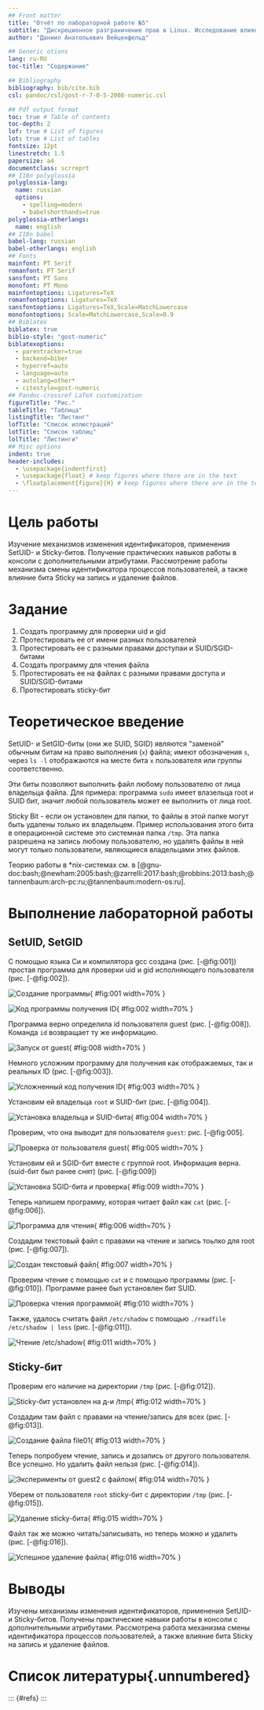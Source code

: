 ```yaml
---
## Front matter
title: "Отчёт по лабораторной работе №5"
subtitle: "Дискреционное разграничение прав в Linux. Исследование влияния дополнительных атрибутов"
author: "Даниил Анатольевич Вейценфельд"

## Generic otions
lang: ru-RU
toc-title: "Содержание"

## Bibliography
bibliography: bib/cite.bib
csl: pandoc/csl/gost-r-7-0-5-2008-numeric.csl

## Pdf output format
toc: true # Table of contents
toc-depth: 2
lof: true # List of figures
lot: true # List of tables
fontsize: 12pt
linestretch: 1.5
papersize: a4
documentclass: scrreprt
## I18n polyglossia
polyglossia-lang:
  name: russian
  options:
	- spelling=modern
	- babelshorthands=true
polyglossia-otherlangs:
  name: english
## I18n babel
babel-lang: russian
babel-otherlangs: english
## Fonts
mainfont: PT Serif
romanfont: PT Serif
sansfont: PT Sans
monofont: PT Mono
mainfontoptions: Ligatures=TeX
romanfontoptions: Ligatures=TeX
sansfontoptions: Ligatures=TeX,Scale=MatchLowercase
monofontoptions: Scale=MatchLowercase,Scale=0.9
## Biblatex
biblatex: true
biblio-style: "gost-numeric"
biblatexoptions:
  - parentracker=true
  - backend=biber
  - hyperref=auto
  - language=auto
  - autolang=other*
  - citestyle=gost-numeric
## Pandoc-crossref LaTeX customization
figureTitle: "Рис."
tableTitle: "Таблица"
listingTitle: "Листинг"
lofTitle: "Список иллюстраций"
lotTitle: "Список таблиц"
lolTitle: "Листинги"
## Misc options
indent: true
header-includes:
  - \usepackage{indentfirst}
  - \usepackage{float} # keep figures where there are in the text
  - \floatplacement{figure}{H} # keep figures where there are in the text
---
```


# Цель работы

Изучение механизмов изменения идентификаторов, применения
SetUID- и Sticky-битов. Получение практических навыков работы в консоли с 
дополнительными атрибутами. Рассмотрение работы механизма
смены идентификатора процессов пользователей, а также влияние бита
Sticky на запись и удаление файлов.

# Задание

1. Создать программу для проверки uid и gid
2. Протестировать ее от имени разных пользователей 
3. Протестировать ее с разными правами доступаи и SUID/SGID-битами
4. Создать программу для чтения файла
5. Протестировать ее на файлах с разными правами доступа и SUID/SGID-битами
6. Протестировать sticky-бит

# Теоретическое введение

SetUID- и SetGID-биты (они же SUID, SGID) являются "заменой" обычным битам на право выполнения (`x`)
файла; имеют обозначения `s`, через `ls -l` отображаются
на месте бита `x` пользователя или группы соответственно.

Эти биты позволяют выполнить файл любому пользователю от лица владельца файла.
Для примера: программа `sudo` имеет влазельца root и SUID бит, значит любой пользователь может ее выполнить от лица root.

Sticky Bit - если он установлен для папки, то файлы в этой папке могут быть удалены только их владельцем. Пример использования этого бита в операционной системе это системная папка `/tmp`. Эта папка разрешена на запись любому пользователю, но удалять файлы в ней могут только пользователи, являющиеся владельцами этих файлов.

Теорию работы в *nix-системах см. в [@gnu-doc:bash;@newham:2005:bash;@zarrelli:2017:bash;@robbins:2013:bash;@tannenbaum:arch-pc:ru;@tannenbaum:modern-os:ru].

# Выполнение лабораторной работы

## SetUID, SetGID

С помощью языка Си и компилятора gcc создана (рис. [-@fig:001]) простая программа для проверки uid и gid исполняющего пользователя (рис. [-@fig:002]).

![Создание программы](image/img2.png){ #fig:001 width=70% }

![Код программы получения ID](image/img1.png){ #fig:002 width=70% }

Программа верно определила id пользователя guest (рис. [-@fig:008]).
Команда `id` возвращает ту же информацию.

![Запуск от guest](image/img8.png){ #fig:008 width=70% }

Немного усложним программу для получения как отображаемых, так и реальных ID (рис. [-@fig:003]).

![Усложненный код получения ID](image/img3.png){ #fig:003 width=70% }

Установим ей владельца `root` и SUID-бит (рис. [-@fig:004]).

![Установка владельца и SUID-бита](image/img4.png){ #fig:004 width=70% }

Проверим, что она выводит для пользователя `guest`: рис. [-@fig:005].

![Проверка от пользователя guest](image/img5.png){ #fig:005 width=70% }

Установим ей и SGID-бит вместе с группой root. Информация верна. (suid-бит был ранее снят) (рис. [-@fig:009])

![Установка SGID-бита и проверка](image/img9.png){ #fig:009 width=70% }

Теперь напишем программу, которая читает файл как `cat` (рис. [-@fig:006]).

![Программа для чтения](image/img6.png){ #fig:006 width=70% }

Создадим текстовый файл с правами на чтение и запись тоьлко для root (рис. [-@fig:007]).

![Создан текстовый файл](image/img7.png){ #fig:007 width=70% }

Проверим чтение с помощью `cat` и с помощью программы (рис. [-@fig:010]).
Программе ранее был установлен бит SUID.

![Проверка чтения программой](image/img10.png){ #fig:010 width=70% }

Также, удалось считать файл `/etc/shadow` с помощью `./readfile /etc/shadow | less` (рис. [-@fig:011]).

![Чтение /etc/shadow](image/img11.png){ #fig:011 width=70% }

## Sticky-бит

Проверим его наличие на директории `/tmp` (рис. [-@fig:012]).

![Sticky-бит установлен на д-и /tmp](image/img12.png){ #fig:012 width=70% }

Создадим там файл с правами на чтение/запись для всех (рис. [-@fig:013]).

![Создание файла file01](image/img13.png){ #fig:013 width=70% }

Теперь попробуем чтение, запись и дозапись от другого пользователя.
Все успешно. Но удалить файл нельзя (рис. [-@fig:014]).

![Эксперименты от guest2 с файлом](image/img14.png){ #fig:014 width=70% }

Уберем от пользователя `root` sticky-бит с директории `/tmp` (рис. [-@fig:015]).

![Удаление sticky-бита](image/img15.png){ #fig:015 width=70% }

Файл так же можно читать/записывать, но теперь можно и удалить (рис. [-@fig:016]).

![Успешное удаление файла](image/img16.png){ #fig:016 width=70% }

# Выводы

Изучены механизмы изменения идентификаторов, применения
SetUID- и Sticky-битов. Получены практические навыки работы в консоли с 
дополнительными атрибутами. Рассмотрена работа механизма
смены идентификатора процессов пользователей, а также влияние бита
Sticky на запись и удаление файлов.

# Список литературы{.unnumbered}

::: {#refs}
:::
